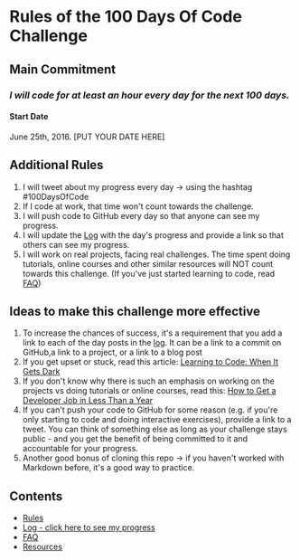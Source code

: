 # Rules of the 100 Days Of Code Challenge

## Main Commitment

### *I will code for at least an hour every day for the next 100 days.*

#### Start Date

June 25th, 2016. [PUT YOUR DATE HERE]

## Additional Rules

1. I will tweet about my progress every day -> using the hashtag #100DaysOfCode
2. If I code at work, that time won't count towards the challenge.
3. I will push code to GitHub every day so that anyone can see my progress.
4. I will update the [Log](log.md) with the day's progress and provide a link so that others can see my progress.
5. I will work on real projects, facing real challenges. The time spent doing tutorials, online courses and other similar resources will NOT count towards this challenge. (If you've just started learning to code, read [FAQ](FAQ.md))

## Ideas to make this challenge more effective

1. To increase the chances of success, it's a requirement that you add a link to each of the day posts in the [log](log.md). It can be a link to a commit on GitHub,a link to a project, or a link to a blog post
2. If you get upset or stuck, read this article: [Learning to Code: When It Gets Dark](https://medium.freecodecamp.com/learning-to-code-when-it-gets-dark-e485edfb58fd)
3. If you don't know why there is such an emphasis on working on the projects vs doing tutorials or online courses, read this: [How to Get a Developer Job in Less Than a Year](https://medium.freecodecamp.com/how-to-get-a-developer-job-in-less-than-a-year-c27bbfe71645)
4. If you can't push your code to GitHub for some reason (e.g. if you're only starting to code and doing interactive exercises), provide a link to a tweet. You can think of something else as long as your challenge stays public - and you get the benefit of being committed to it and accountable for your progress.
5. Another good bonus of cloning this repo -> if you haven't worked with Markdown before, it's a good way to practice.

## Contents

* [Rules](rules.md)
* [Log - click here to see my progress](log.md)
* [FAQ](FAQ.md)
* [Resources](resources.md)
